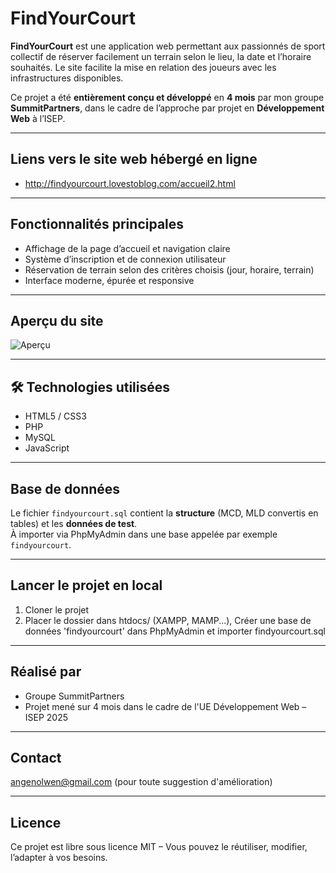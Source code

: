# FindYourCourt

**FindYourCourt** est une application web permettant aux passionnés de sport collectif de réserver facilement un terrain selon le lieu, la date et l’horaire souhaités. Le site facilite la mise en relation des joueurs avec les infrastructures disponibles.

Ce projet a été **entièrement conçu et développé** en **4 mois** par mon groupe **SummitPartners**, dans le cadre de l’approche par projet en **Développement Web** à l’ISEP.

---
## Liens vers le site web hébergé en ligne
- http://findyourcourt.lovestoblog.com/accueil2.html
---

## Fonctionnalités principales

- Affichage de la page d’accueil et navigation claire
- Système d’inscription et de connexion utilisateur
- Réservation de terrain selon des critères choisis (jour, horaire, terrain)
- Interface moderne, épurée et responsive

---

## Aperçu du site

![Aperçu](Illustration_fyc.png)

---

## 🛠️ Technologies utilisées

- HTML5 / CSS3
- PHP
- MySQL
- JavaScript 

---

## Base de données

Le fichier `findyourcourt.sql` contient la **structure** (MCD, MLD convertis en tables) et les **données de test**.  
À importer via PhpMyAdmin dans une base appelée par exemple `findyourcourt`.

---

##  Lancer le projet en local

1. Cloner le projet
2. Placer le dossier dans htdocs/ (XAMPP, MAMP...), Créer une base de données 'findyourcourt' dans PhpMyAdmin et importer findyourcourt.sql
 
---

## Réalisé par
- Groupe SummitPartners
- Projet mené sur 4 mois dans le cadre de l'UE Développement Web – ISEP 2025

---

## Contact
angenolwen@gmail.com (pour toute suggestion d'amélioration)

---

## Licence
Ce projet est libre sous licence MIT – Vous pouvez le réutiliser, modifier, l’adapter à vos besoins.
